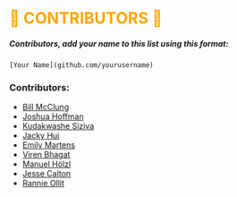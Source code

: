 # <span style="color:orange">🎃 CONTRIBUTORS 🎃</span>

##### Contributors, add your name to this list using this format:
```
[Your Name](github.com/yourusername)
```

### Contributors:
* [Bill McClung](github.com/cfgauss)
* [Joshua Hoffman](github.com/hoffmanjoshua)
* [Kudakwashe Siziva](github.com/kaysiz)
* [Jacky Hui](github.com/jackyhui96)
* [Emily Martens](github.com/ekmartens)
* [Viren Bhagat](github.com/virenb)
* [Manuel Hölzl](github.com/manuel-hoelzl)
* [Jesse Calton](github.com/jessecalton)
* [Rannie Ollit](github.com/einnar82)
